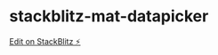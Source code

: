# stackblitz-mat-datapicker

[Edit on StackBlitz ⚡️](https://stackblitz.com/edit/stackblitz-starters-zamptb)